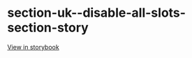 # section-uk--disable-all-slots-section-story

[View in storybook](https://raw.githack.com/Independent-Digital-News-and-Media-Ltd/indy-pwamp-sb/PR-2058-sb/index.html?path=/story/section-uk--disable-all-slots-section-story)